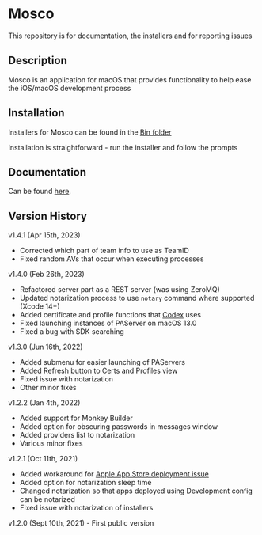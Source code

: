 # Mosco

This repository is for documentation, the installers and for reporting issues

## Description

Mosco is an application for macOS that provides functionality to help ease the iOS/macOS development process

## Installation

Installers for Mosco can be found in the [Bin folder](Bin)

Installation is straightforward - run the installer and follow the prompts

## Documentation

Can be found [here](Docs/Readme.md).

## Version History

v1.4.1 (Apr 15th, 2023)

* Corrected which part of team info to use as TeamID 
* Fixed random AVs that occur when executing processes

v1.4.0 (Feb 26th, 2023)

* Refactored server part as a REST server (was using ZeroMQ)
* Updated notarization process to use `notary` command where supported (Xcode 14+)
* Added certificate and profile functions that [Codex](https://github.com/DelphiWorlds/Codex) uses
* Fixed launching instances of PAServer on macOS 13.0
* Fixed a bug with SDK searching

v1.3.0 (Jun 16th, 2022)

* Added submenu for easier launching of PAServers
* Added Refresh button to Certs and Profiles view
* Fixed issue with notarization
* Other minor fixes

v1.2.2 (Jan 4th, 2022)

* Added support for Monkey Builder
* Added option for obscuring passwords in messages window
* Added providers list to notarization 
* Various minor fixes

v1.2.1 (Oct 11th, 2021)

* Added workaround for [Apple App Store deployment issue](https://quality.embarcadero.com/browse/RSP-35701)
* Added option for notarization sleep time
* Changed notarization so that apps deployed using Development config can be notarized
* Fixed issue with notarization of installers

v1.2.0 (Sept 10th, 2021) - First public version











